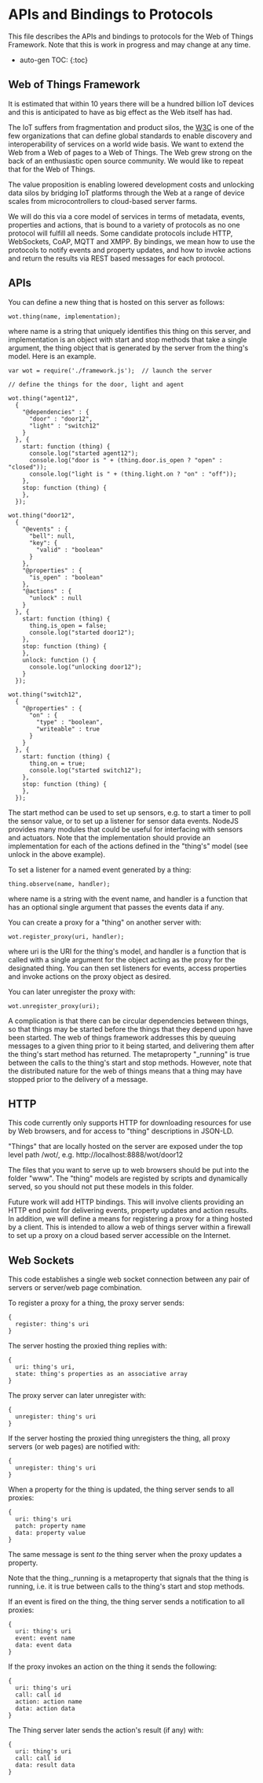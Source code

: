 # APIs and Bindings to Protocols

This file describes the APIs and bindings to protocols for the Web of Things Framework. Note that this is work in progress and may change at any time.

* auto-gen TOC:
{:toc}

## Web of Things Framework

It is estimated that within 10 years there will be a hundred billion IoT devices and this is anticipated to have as big effect as the Web itself has had.

The IoT suffers from fragmentation and product silos, the [W3C](http://www.w3.org/) is one of the few organizations that can define global standards to enable discovery and interoperability of services on a world wide basis. We want to extend the Web from a Web of pages to a Web of Things. The Web grew strong on the back of an enthusiastic open source community. We would like to repeat that for the Web of Things.

The value proposition is enabling lowered development costs and unlocking data silos by bridging IoT platforms through the Web at a range of device scales from microcontrollers to cloud-based server farms.

We will do this via a core model of services in terms of metadata, events, properties and actions, that is bound to a variety of protocols as no one protocol will fulfill all needs. Some candidate protocols include HTTP, WebSockets, CoAP, MQTT and XMPP. By bindings, we mean how to use the protocols to notify events and property updates, and how to invoke actions and return the results via REST based messages for each protocol. 

## APIs

You can define a new thing that is hosted on this server as follows:

```
wot.thing(name, implementation);
```
where name is a string that uniquely identifies this thing on this server, and implementation is an object with start and stop methods that take a single argument, the thing object that is generated by the server from the thing's model. Here is an example.

```
var wot = require('./framework.js');  // launch the server

// define the things for the door, light and agent
  
wot.thing("agent12",
  {
    "@dependencies" : {
      "door" : "door12",
      "light" : "switch12"
    }
  }, {
    start: function (thing) {
      console.log("started agent12");
      console.log("door is " + (thing.door.is_open ? "open" : "closed"));
      console.log("light is " + (thing.light.on ? "on" : "off"));
    },
    stop: function (thing) {
    },
  });

wot.thing("door12",
  {
    "@events" : {
      "bell": null,
      "key": {
        "valid" : "boolean"
      }
    },
    "@properties" : {
      "is_open" : "boolean"
    },
    "@actions" : {
      "unlock" : null
    }
  }, {
    start: function (thing) {
      thing.is_open = false;
      console.log("started door12");
    },
    stop: function (thing) {
    },
    unlock: function () {
      console.log("unlocking door12");
    }
  });
  
wot.thing("switch12",
  {
    "@properties" : {
      "on" : {
        "type" : "boolean",
        "writeable" : true
      }
    }
  }, {
    start: function (thing) {
      thing.on = true;
      console.log("started switch12");
    },
    stop: function (thing) {
    },
  });
```
The start method can be used to set up sensors, e.g. to start a timer to poll the sensor value, or to set up a listener for sensor data events. NodeJS provides many modules that could be useful for interfacing with sensors and actuators. Note that the implementation should provide an implementation for each of the actions defined in the "thing's" model (see unlock in the above example).

To set a listener for a named event generated by a thing:

```
thing.observe(name, handler);
```

where name is a string with the event name, and handler is a function that has an optional single argument that passes the events data if any.

You can create a proxy for a "thing" on another server with:

```
wot.register_proxy(uri, handler);
```
where uri is the URI for the thing's model, and handler is a function that is called with a single argument for the object acting as the proxy for the designated thing. You can then set listeners for events, access properties and invoke actions on the proxy object as desired.

You can later unregister the proxy with:

```
wot.unregister_proxy(uri);
```

A complication is that there can be circular dependencies between things, so that things may be started before the things that they depend upon have been started. The web of things framework addresses this by queuing messages to a given thing prior to it being started, and delivering them after the thing's start method has returned. The metaproperty "_running" is true between the calls to the thing's start and stop methods. However, note that the distributed nature for the web of things means that a thing may have stopped prior to the delivery of a message. 

## HTTP

This code currently only supports HTTP for downloading resources for use by Web browsers, and for access to "thing" descriptions in JSON-LD.

"Things" that are locally hosted on the server are exposed under the top level path /wot/, e.g.  http://localhost:8888/wot/door12

The files that you want to serve up to web browsers should be put into the folder "www". The "thing" models are registed by scripts and dynamically served, so you should not put these models in this folder.

Future work will add HTTP bindings. This will involve clients providing an HTTP end point for delivering events, property updates and action results.  In addition, we will define a means for registering a proxy for a thing hosted by a client. This is intended to allow a web of things server within a firewall to set up a proxy on a cloud based server accessible on the Internet.

## Web Sockets

This code establishes a single web socket connection between any pair of servers or server/web page combination.

To register a proxy for a thing, the proxy server sends:

```
{
  register: thing's uri
}
```
The server hosting the proxied thing replies with:

```
{
  uri: thing's uri,
  state: thing's properties as an associative array
}
```

The proxy server can later unregister with:

```
{
  unregister: thing's uri
}
```

If the server hosting the proxied thing unregisters the thing, all proxy servers (or web pages) are notified with:

```
{
  unregister: thing's uri
}
```

When a property for the thing is updated, the thing server sends to all proxies:

```
{
  uri: thing's uri
  patch: property name
  data: property value
}
```

The same message is sent *to* the thing server when the proxy updates a property.

Note that the thing._running is a metaproperty that signals that the thing is running, i.e. it is true between calls to the thing's start and stop methods.

If an event is fired on the thing, the thing server sends a notification to all proxies:

```
{
  uri: thing's uri
  event: event name
  data: event data
}
```

If the proxy invokes an action on the thing it sends the following:

```
{
  uri: thing's uri
  call: call id
  action: action name
  data: action data
}
```

The Thing server later sends the action's result (if any) with:

```
{
  uri: thing's uri
  call: call id
  data: result data
}
```